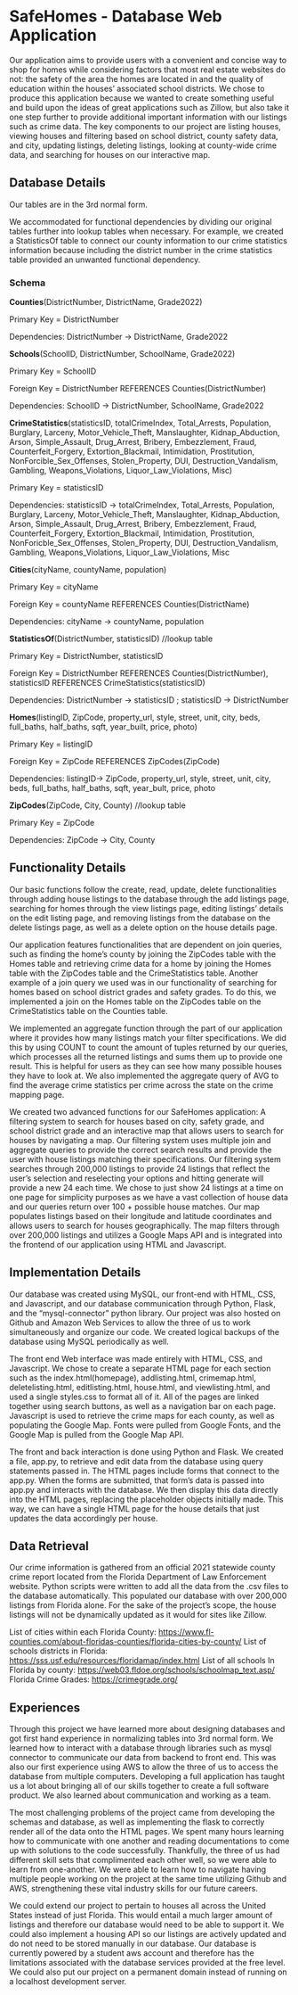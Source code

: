 # SafeHomes - Database Web Application 

Our application aims to provide users with a convenient and concise way to shop for homes while considering factors that most real estate websites do not: the safety of the area the homes are located in and the quality of education within the houses’ associated school districts. We chose to produce this application because we wanted to create something useful and build upon the ideas of great applications such as Zillow, but also take it one step further to provide additional important information with our listings such as crime data. The key components to our project are listing houses, viewing houses and filtering based on school district, county safety data, and city, updating listings, deleting listings, looking at county-wide crime data, and searching for houses on our interactive map.

## **Database Details**

Our tables are in the 3rd normal form.

We accommodated for functional dependencies by dividing our original tables further into lookup tables when necessary. For example, we created a StatisticsOf table to connect our county information to our crime statistics information because including the district number in the crime statistics table provided an unwanted functional dependency. 

### Schema 

**Counties**(DistrictNumber, DistrictName, Grade2022)

Primary Key = DistrictNumber

Dependencies:  DistrictNumber -> DistrictName, Grade2022
  
**Schools**(SchoolID, DistrictNumber, SchoolName, Grade2022)

Primary Key = SchoolID

Foreign Key = DistrictNumber REFERENCES Counties(DistrictNumber) 

Dependencies: SchoolID -> DistrictNumber, SchoolName, Grade2022
 
**CrimeStatistics**(statisticsID, totalCrimeIndex, Total_Arrests, Population, Burglary, Larceny, Motor_Vehicle_Theft, Manslaughter, Kidnap_Abduction, Arson, Simple_Assault, Drug_Arrest, Bribery, Embezzlement, Fraud, Counterfeit_Forgery, Extortion_Blackmail, Intimidation, Prostitution, NonForcible_Sex_Offenses, Stolen_Property, DUI, Destruction_Vandalism, Gambling, Weapons_Violations, Liquor_Law_Violations, Misc)

Primary Key = statisticsID

Dependencies: statisticsID -> totalCrimeIndex, Total_Arrests, Population, Burglary, Larceny, Motor_Vehicle_Theft, Manslaughter, Kidnap_Abduction, Arson, Simple_Assault, Drug_Arrest, Bribery, Embezzlement, Fraud, Counterfeit_Forgery, Extortion_Blackmail, Intimidation, Prostitution, NonForicble_Sex_Offenses, Stolen_Property, DUI, Destruction_Vandalism, Gambling, Weapons_Violations, Liquor_Law_Violations, Misc
 
**Cities**(cityName, countyName, population)

Primary Key = cityName

Foreign Key = countyName REFERENCES Counties(DistrictName)

Dependencies: cityName -> countyName, population
 
**StatisticsOf**(DistrictNumber, statisticsID)  //lookup table

Primary Key = DistrictNumber, statisticsID

Foreign Key = DistrictNumber REFERENCES Counties(DistrictNumber), statisticsID REFERENCES CrimeStatistics(statisticsID)

Dependencies: DistrictNumber -> statisticsID ; statisticsID -> DistrictNumber
 
**Homes**(listingID, ZipCode, property_url, style, street, unit, city, beds, full_baths, half_baths, sqft, year_built, price, photo)

Primary Key = listingID

Foreign Key = ZipCode REFERENCES ZipCodes(ZipCode)

Dependencies: listingID-> ZipCode, property_url, style, street, unit, city, beds, full_baths, half_baths, sqft, year_bult, price, photo
 
**ZipCodes**(ZipCode, City, County) //lookup table

Primary Key = ZipCode

Dependencies: ZipCode -> City, County

## **Functionality Details**

Our basic functions follow the create, read, update, delete functionalities through adding house listings to the database through the add listings page, searching for homes through the view listings page, editing listings’ details on the edit listing page, and removing listings from the database on the delete listings page, as well as a delete option on the house details page.

Our application features functionalities that are dependent on join queries, such as finding the home’s county by joining the ZipCodes table with the Homes table and retrieving crime data for a home by joining the Homes table with the ZipCodes table and the CrimeStatistics table. Another example of a join query we used was in our functionality of searching for homes based on school district grades and safety grades. To do this, we implemented a join on the Homes table on the ZipCodes table on the CrimeStatistics table on the Counties table.

We implemented an aggregate function through the part of our application where it provides how many listings match your filter specifications. We did this by using COUNT to count the amount of tuples returned by our queries, which processes all the returned listings and sums them up to provide one result. This is helpful for users as they can see how many possible houses they have to look at. We also implemented the aggregate query of AVG to find the average crime statistics per crime across the state on the crime mapping page.

We created two advanced functions for our SafeHomes application: A filtering system to search for houses based on city, safety grade, and school district grade and an interactive map that allows users to search for houses by navigating a map. Our filtering system uses multiple join and aggregate queries to provide the correct search results and provide the user with house listings matching their specifications. Our filtering system searches through 200,000 listings to provide 24 listings that reflect the user’s selection and reselecting your options and hitting generate will provide a new 24 each time. We chose to just show 24 listings at a time on one page for simplicity purposes as we have a vast collection of house data and our queries return over 100 + possible house matches. Our map populates listings based on their longitude and latitude coordinates and allows users to search for houses geographically. The map filters through over 200,000 listings and utilizes a Google Maps API and is integrated into the frontend of our application using HTML and Javascript.

## **Implementation Details**

Our database was created using MySQL, our front-end with HTML, CSS, and Javascript, and our database communication through Python, Flask, and the “mysql-connector” python library. Our project was also hosted on Github and Amazon Web Services to allow the three of us to work simultaneously and organize our code. We created logical backups of the database using MySQL periodically as well. 

The front end Web interface was made entirely with HTML, CSS, and Javascript. We chose to create a separate HTML page for each section such as the index.html(homepage), addlisting.html, crimemap.html, deletelisting.html, editlisting.html, house.html, and viewlisting.html, and used a single styles.css to format all of it. All of the pages are linked together using search buttons, as well as a navigation bar on each page. Javascript is used to retrieve the crime maps for each county, as well as populating the Google Map. Fonts were pulled from Google Fonts, and the Google Map is pulled from the Google Map API. 

The front and back interaction is done using Python and Flask. We created a file, app.py, to retrieve and edit data from the database using query statements passed in. The HTML pages include forms that connect to the app.py. When the forms are submitted, that form’s data is passed into app.py and interacts with the database. We then display this data directly into the HTML pages, replacing the placeholder objects initially made. This way, we can have a single HTML page for the house details that just updates the data accordingly per house. 

## Data Retrieval 

Our crime information is gathered from an official 2021 statewide county crime report located from the Florida Department of Law Enforcement website. Python scripts were written to add all the data from the .csv files to the database automatically. This populated our database with over 200,000 listings from Florida alone. For the sake of the project’s scope, the house listings will not be dynamically updated as it would for sites like Zillow. 

List of cities within each Florida County: https://www.fl-counties.com/about-floridas-counties/florida-cities-by-county/ 
List of schools districts in Florida: https://sss.usf.edu/resources/floridamap/index.html 
List of all schools In Florida by county: https://web03.fldoe.org/schools/schoolmap_text.asp/
Florida Crime Grades: https://crimegrade.org/ 

## Experiences

Through this project we have learned more about designing databases and got first hand experience in normalizing tables into 3rd normal form. We learned how to interact with a database through libraries such as mysql connector to communicate our data from backend to front end.  This was also our first experience using AWS to allow the three of us to access the database from multiple computers. Developing a full application has taught us a lot about bringing all of our skills together to create a full software product. We also learned about communication and working as a team.

The most challenging problems of the project came from developing the schemas and database, as well as implementing the flask to correctly render all of the data onto the HTML pages. We spent many hours learning how to communicate with one another and reading documentations to come up with solutions to the code successfully. Thankfully, the three of us had different skill sets that complimented each other well, so we were able to learn from one-another. We were able to learn how to navigate having multiple people working on the project at the same time utilizing Github and AWS, strengthening these vital industry skills for our future careers. 

We could extend our project to pertain to houses all across the United States instead of just Florida. This would entail a much larger amount of listings and therefore our database would need to be able to support it. We could also implement a housing API so our listings are actively updated and do not need to be stored manually in our database. Our database is currently powered by a student aws account and therefore has the limitations associated with the database services provided at the free level. We could also put our project on a permanent domain instead of running on a localhost development server. 
